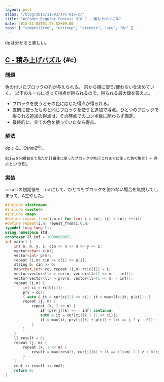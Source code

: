 ```yaml
---
layout: post
alias: "/blog/2015/11/03/arc-010-c/"
title: "AtCoder Regular Contest 010 C - 積み上げパズル"
date: 2015-11-03T01:45:52+09:00
tags: [ "competitive", "writeup", "atcoder", "arc", "dp" ]
---
```


dpは分かると楽しい。

<!-- more -->

## [C - 積み上げパズル](https://beta.atcoder.jp/contests/arc010/tasks/arc010_3) {#c}

### 問題

色の付いたブロックの列が与えられる。
前から順に使う/使わないを決めていく。
以下のルールに従って得点が得られるので、得られる最大値を答えよ。

-   ブロックを使うとその色に応じた得点が得られる。
-   直前に使ったものと同じブロックを使うと追加で得点。ひとつのブロックで得られる追加の得点は、その時点でのコンボ数に関わらず固定。
-   最終的に、全ての色を使っていたなら得点。


### 解法

dpする。$O(nm2^m)$。

`dp[石を何番目まで見たか][最後に使ったブロックの色][これまでに使った色の集合] = 得点`という形。

### 実装

`result`の初期値を`- inf`にして、ひとつもブロックを使わない場合を無視してしまって、A生やした。

``` c++
#include <iostream>
#include <vector>
#include <map>
#define repeat_from(i,m,n) for (int i = (m); (i) < (n); ++(i))
#define repeat(i,n) repeat_from(i,0,n)
typedef long long ll;
using namespace std;
constexpr ll inf = 1000000007;
int main() {
    int n, m, y, z; cin >> n >> m >> y >> z;
    vector<char> c(m);
    vector<int> p(m);
    repeat (i,m) cin >> c[i] >> p[i];
    string b; cin >> b;
    map<char,int> rc; repeat (i,m) rc[c[i]] = i;
    vector<vector<ll> > cur(m, vector<ll>(1 << m, - inf));
    vector<vector<ll> > prv(m, vector<ll>(1 << m, - inf));
    repeat (i,n) {
        int ci = rc[b[i]];
        prv = cur;
        { auto & it = cur[ci][1 << ci]; it = max<ll>(it, p[ci]); }
        repeat (j, m) {
            repeat (k, 1 << m) {
                if (prv[j][k] == - inf) continue;
                auto & it = cur[ci][k | (1 << ci)];
                it = max(it, prv[j][k] + p[ci] + (ci == j ? y : 0));
            }
        }
    }
    ll result = 0;
    repeat (j, m) {
        repeat (k, 1 << m) {
            result = max(result, cur[j][k] + (k == (1<<m)-1 ? z : 0));
        }
    }
    cout << result << endl;
    return 0;
}
```
